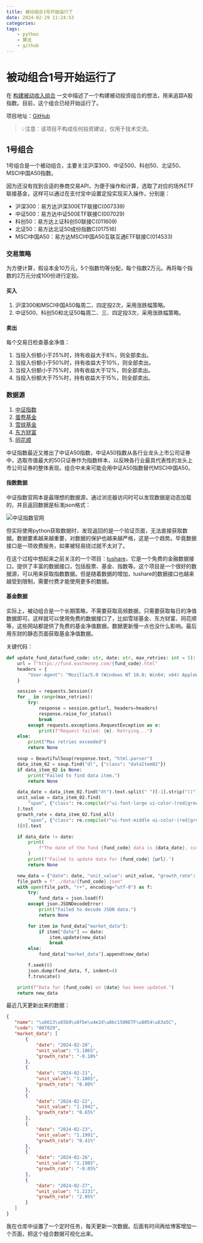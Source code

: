 ```yaml
---
title: 被动组合1号开始运行了
date: 2024-02-29 11:24:53
categories:
tags:
    - python
    - 算法
    - github
---
```


# 被动组合1号开始运行了

在 [构建被动收入组合](https://mp.weixin.qq.com/s?__biz=MzA3NzMyNTIyOA==&mid=2651482396&idx=1&sn=8163e29883b23fc89ba3d78f84190e44&chksm=84ad7fdfb3daf6c9a6a18598453f8c17f714966a846bbea799fce8080b4da1566c84bbf6e3b3#rd) 一文中描述了一个构建被动投资组合的想法，用来追踪A股指数。目前，这个组合已经开始运行了。

项目地址：[GitHub](https://github.com/pengwon/my-investment)

> 💡注意：该项目不构成任何投资建议，仅用于技术交流。

## 1号组合

1号组合是一个被动组合，主要关注沪深300、中证500、科创50、北证50、MSCI中国A50指数。

因为还没有找到合适的券商交易API，为便于操作和计算，选取了对应的场外ETF联接基金，这样可以通过在支付宝中设置定投实现买入操作，分别是：

- 沪深300：易方达沪深300ETF联接C(007339)
- 中证500：易方达中证500ETF联接C(007029)
- 科创50：易方达上证科创50联接C(011609)
- 北证50：易方达北证50成份指数C(017516)
- MSCI中国A50：易方达MSCI中国A50互联互通ETF联接C(014533)

<!-- more -->

### 交易策略

为方便计算，假设本金10万元，5个指数均等分配，每个指数2万元。再将每个指数的2万元分成100份进行定投。

#### 买入

1. 沪深300和MSCI中国A50每周二、四定投2次，采用涨跌幅策略。
2. 中证500、科创50和北证50每周二、三、四定投3次，采用涨跌幅策略。

#### 卖出

每个交易日检查基金净值：

1. 当投入份额小于25%时，持有收益大于8%，则全部卖出。
2. 当投入份额小于50%时，持有收益大于10%，则全部卖出。
3. 当投入份额小于75%时，持有收益大于12%，则全部卖出。
4. 当投入份额大于75%时，持有收益大于15%，则全部卖出。

### 数据源

1. [中证指数](https://www.csindex.com.cn/#/indices/family/detail?indexCode=000300)
2. [蛋卷基金](https://danjuanfunds.com/djmodule/value-center?channel=1300100141)
3. [雪球基金](https://danjuanfunds.com/funding/011609?channel=XQWEB0001)
4. [东方财富](https://quote.eastmoney.com/sh560050.html)
5. [同花顺](https://fund.10jqka.com.cn/011609/)

中证指数最近又推出了中证A50指数，中证A50指数从各行业龙头上市公司证券中，选取市值最大的50只证券作为指数样本，以反映各行业最具代表性的龙头上市公司证券的整体表现。组合中未来可能会用中证A50指数替代MSCI中国A50。

#### 指数数据

中证指数官网本是最理想的数据源，通过浏览器访问时可以发现数据是动态加载的，并且返回数据是标准json格式：

![中证指数官网](https://imgs.boringhex.top/blog/20240229152536.png)

但实际使用python获取数据时，发现返回的是一个验证页面，无法直接获取数据。数据要素越来越重要，对数据的保护也越来越严格，这是一个趋势。毕竟数据接口是一项收费服务，如果被轻易绕过就不太对了。

在这个过程中想起来之前关注的一个项目：[tushare](https://tushare.pro/)，它是一个免费的金融数据接口，提供了丰富的数据接口，包括股票、基金、指数等。这个项目是一个很好的数据源，可以用来获取指数数据。但是随着数据的增加，tushare的数据接口也越来越受到限制，需要付费才能使用更多的数据。

#### 基金数据

实际上，被动组合是一个长期策略，不需要获取高频数据，只需要获取每日的净值数据即可。这样就可以使用免费的数据接口了，比如雪球基金、东方财富、同花顺等，这些网站都提供了免费的基金净值数据。数据更新慢一点也没什么影响。最后用东财的静态页面获取基金净值数据。

关键代码：

```python
def update_fund_data(fund_code: str, date: str, max_retries: int = 5):
    url = f"https://fund.eastmoney.com/{fund_code}.html"
    headers = {
        "User-Agent": "Mozilla/5.0 (Windows NT 10.0; Win64; x64) AppleWebKit/537.36 (KHTML, like Gecko) Chrome/121.0.0.0 Safari/537.36 Edg/121.0.0.0"
    }

    session = requests.Session()
    for _ in range(max_retries):
        try:
            response = session.get(url, headers=headers)
            response.raise_for_status()
            break
        except requests.exceptions.RequestException as e:
            print(f"Request failed: {e}. Retrying...")
    else:
        print("Max retries exceeded")
        return None

    soup = BeautifulSoup(response.text, "html.parser")
    data_item_02 = soup.find("dl", {"class": "dataItem02"})
    if data_item_02 is None:
        print("Failed to find data item.")
        return None

    data_date = data_item_02.find("dt").text.split(" ")[-1].strip("()")
    unit_value = data_item_02.find(
        "span", {"class": re.compile(r"ui-font-large ui-color-(red|green) ui-num")}
    ).text
    growth_rate = data_item_02.find_all(
        "span", {"class": re.compile(r"ui-font-middle ui-color-(red|green) ui-num")}
    )[0].text

    if data_date != date:
        print(
            f"The date of the fund {fund_code} data is {data_date}, current is {date}."
        )
        print(f"Failed to update data for {fund_code} {url}.")
        return None

    new_data = {"date": date, "unit_value": unit_value, "growth_rate": growth_rate}
    file_path = f"../data/{fund_code}.json"
    with open(file_path, "r+", encoding="utf-8") as f:
        try:
            fund_data = json.load(f)
        except json.JSONDecodeError:
            print("Failed to decode JSON data.")
            return None

        for item in fund_data["market_data"]:
            if item["date"] == date:
                item.update(new_data)
                break
        else:
            fund_data["market_data"].append(new_data)

        f.seek(0)
        json.dump(fund_data, f, indent=4)
        f.truncate()

    print(f"Data for {fund_code} on {date} has been updated.")
    return new_data
 ```

 最近几天更新出来的数据：

 ```json
 {
    "name": "\u6613\u65b9\u8fbe\u4e2d\u8bc1500ETF\u8054\u63a5C",
    "code": "007029",
    "market_data": [
        {
            "date": "2024-02-20",
            "unit_value": "1.1865",
            "growth_rate": "-0.10%"
        },
        {
            "date": "2024-02-21",
            "unit_value": "1.1865",
            "growth_rate": "0.00%"
        },
        {
            "date": "2024-02-22",
            "unit_value": "1.1942",
            "growth_rate": "0.65%"
        },
        {
            "date": "2024-02-23",
            "unit_value": "1.1991",
            "growth_rate": "0.41%"
        },
        {
            "date": "2024-02-26",
            "unit_value": "1.1985",
            "growth_rate": "-0.05%"
        },
        {
            "date": "2024-02-27",
            "unit_value": "1.2231",
            "growth_rate": "2.05%"
        }
    ]
}
```

我在仓库中设置了一个定时任务，每天更新一次数据。后面有时间再给博客增加一个页面，把这个组合数据可视化出来。
